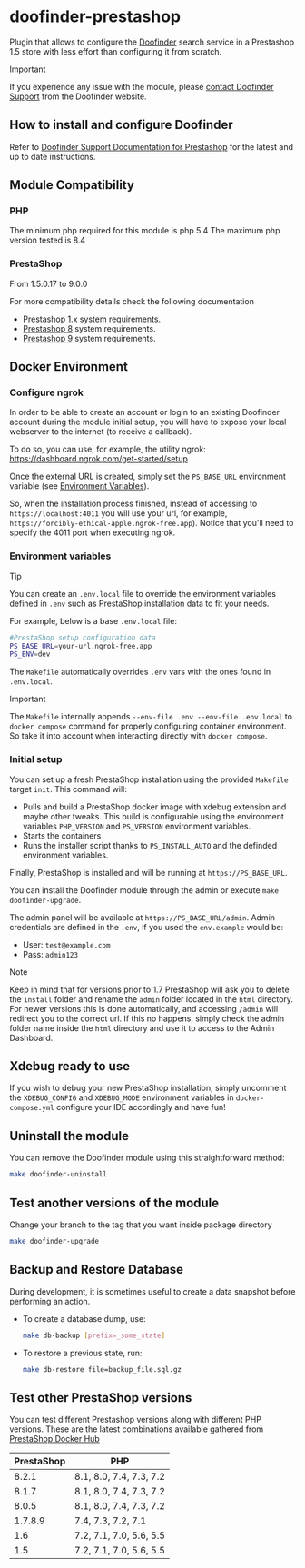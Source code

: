 # doofinder-prestashop

Plugin that allows to configure the [Doofinder](https://www.doofinder.com) search service in a Prestashop 1.5 store with less effort than configuring it from scratch.

> [!IMPORTANT]
> If you experience any issue with the module, please [contact Doofinder Support](https://support.doofinder.com/pages/contact-us) from the Doofinder website.

## How to install and configure Doofinder

Refer to [Doofinder Support Documentation for Prestashop](https://support.doofinder.com/plugins/prestashop/installation-guide/installation-steps-prestashop) for the latest and up to date instructions.

## Module Compatibility

### PHP

The minimum php required for this module is php 5.4
The maximum php version tested is 8.4

### PrestaShop

From 1.5.0.17 to 9.0.0

For more compatibility details check the following documentation

- [Prestashop 1.x](https://devdocs.prestashop-project.org/1.7/basics/installation/system-requirements/) system requirements.
- [Prestashop 8](https://devdocs.prestashop-project.org/8/basics/installation/system-requirements/) system requirements.
- [Prestashop 9](https://devdocs.prestashop-project.org/9/basics/installation/system-requirements/) system requirements.

## Docker Environment

### Configure ngrok

In order to be able to create an account or login to an existing Doofinder account during the module initial setup, you will have to expose your local webserver to the internet (to receive a callback).

To do so, you can use, for example, the utility ngrok: https://dashboard.ngrok.com/get-started/setup

Once the external URL is created, simply set the `PS_BASE_URL` environment variable (see [Environment Variables](#environment-variables)).

So, when the installation process finished, instead of accessing to `https://localhost:4011` you will use your url, for example, `https://forcibly-ethical-apple.ngrok-free.app`).
Notice that you'll need to specify the 4011 port when executing ngrok.

### Environment variables

> [!TIP]
> You can create an `.env.local` file to override the environment variables defined in `.env` such as PrestaShop installation data to fit your needs.

For example, below is a base `.env.local` file:

```bash
#PrestaShop setup configuration data
PS_BASE_URL=your-url.ngrok-free.app
PS_ENV=dev

```

The `Makefile` automatically overrides `.env` vars with the ones found in `.env.local`.

> [!IMPORTANT]
> The `Makefile` internally appends `--env-file .env --env-file .env.local` to `docker compose` command for properly configuring container environment. So take it into account when interacting directly with `docker compose`.

### Initial setup

You can set up a fresh PrestaShop installation using the provided `Makefile` target `init`. This command will:

- Pulls and build a PrestaShop docker image with xdebug extension and maybe other tweaks. This build is configurable using the environment variables `PHP_VERSION` and `PS_VERSION` environment variables.
- Starts the containers
- Runs the installer script thanks to `PS_INSTALL_AUTO` and the definded environment variables.

Finally, PrestaShop is installed and will be running at `https://PS_BASE_URL`.

You can install the Doofinder module through the admin or execute `make doofinder-upgrade`.

The admin panel will be available at `https://PS_BASE_URL/admin`. Admin credentials are defined in the `.env`, if you used the `env.example` would be:

- User: `test@example.com`
- Pass: `admin123`

> [!NOTE]
> Keep in mind that for versions prior to 1.7 PrestaShop will ask you to delete the `install` folder and rename the `admin` folder located in the `html` directory.
> For newer versions this is done automatically, and accessing `/admin` will redirect you to the correct url. If this no happens, simply check the admin folder name inside the `html` directory and use it to access to the Admin Dashboard.

## Xdebug ready to use

If you wish to debug your new PrestaShop installation, simply uncomment the `XDEBUG_CONFIG` and `XDEBUG_MODE` environment variables in `docker-compose.yml` configure your IDE accordingly and have fun!

## Uninstall the module

You can remove the Doofinder module using this straightforward method:

```sh
make doofinder-uninstall
```

## Test another versions of the module

Change your branch to the tag that you want inside package directory

```sh
make doofinder-upgrade
```

## Backup and Restore Database

During development, it is sometimes useful to create a data snapshot before performing an action.

- To create a database dump, use:
  ```sh
  make db-backup [prefix=_some_state]
  ```
- To restore a previous state, run:
  ```sh
  make db-restore file=backup_file.sql.gz
  ```

## Test other PrestaShop versions

You can test different Prestashop versions along with different PHP versions. These are the latest combinations available gathered from [PrestaShop Docker Hub](https://hub.docker.com/r/prestashop/prestashop/tags)

| PrestaShop | PHP                     |
| ---------- | ----------------------- |
| 8.2.1      | 8.1, 8.0, 7.4, 7.3, 7.2 |
| 8.1.7      | 8.1, 8.0, 7.4, 7.3, 7.2 |
| 8.0.5      | 8.1, 8.0, 7.4, 7.3, 7.2 |
| 1.7.8.9    | 7.4, 7.3, 7.2, 7.1      |
| 1.6        | 7.2, 7.1, 7.0, 5.6, 5.5 |
| 1.5        | 7.2, 7.1, 7.0, 5.6, 5.5 |
